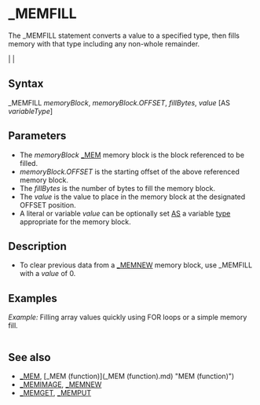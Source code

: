 # _MEMFILL

The _MEMFILL statement converts a value to a specified type, then fills memory with that type including any non-whole remainder.

  

|  |

## Syntax

_MEMFILL *memoryBlock*, *memoryBlock.OFFSET*, *fillBytes*, *value* [AS *variableType*]
  

## Parameters

* The *memoryBlock* [_MEM](_MEM.md) memory block is the block referenced to be filled.
* *memoryBlock.OFFSET* is the starting offset of the above referenced memory block.
* The *fillBytes* is the number of bytes to fill the memory block.
* The *value* is the value to place in the memory block at the designated OFFSET position.
* A literal or variable *value* can be optionally set [AS](AS.md) a variable [type](type.md) appropriate for the memory block.

  

## Description

* To clear previous data from a [_MEMNEW](_MEMNEW.md) memory block, use _MEMFILL with a *value* of 0.

  

## Examples

*Example:* Filling array values quickly using FOR loops or a simple memory fill.

``` [DIM](DIM.md) a(100, 100) [AS](AS.md) [LONG](LONG.md) [DIM](DIM.md) b(100, 100) [AS](AS.md) [LONG](LONG.md)  'filling array a with value 13 [FOR](FOR.md) i1 = 0 [TO](TO.md) 100     [FOR](FOR.md) i2 = 0 [TO](TO.md) 100         a(i1, i2) = 13     [NEXT](NEXT.md) [NEXT](NEXT.md)  'filling array b with value 13 [DIM](DIM.md) mema [AS](AS.md) [_MEM](_MEM.md) mema = [_MEM](_MEM.md) "MEM (function)")(b()) _MEMFILL mema, mema.OFFSET, mema.SIZE, 13 [AS](AS.md) [LONG](LONG.md) [_MEMFREE](_MEMFREE.md) mema  
```

  

## See also

* [_MEM](_MEM.md), [_MEM (function)](_MEM (function).md) "MEM (function)")
* [_MEMIMAGE](_MEMIMAGE.md), [_MEMNEW](_MEMNEW.md)
* [_MEMGET](_MEMGET.md), [_MEMPUT](_MEMPUT.md)

  
